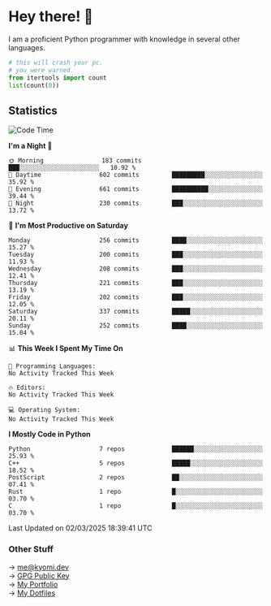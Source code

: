 # Hey there! 👋

I am a proficient Python programmer with knowledge in several other languages.

```py
# this will crash your pc.
# you were warned.
from itertools import count
list(count(0))
```

## Statistics
<!--START_SECTION:waka-->
![Code Time](http://img.shields.io/badge/Code%20Time-1%2C730%20hrs%2024%20mins-blue)

**I'm a Night 🦉** 

```text
🌞 Morning                183 commits         ███░░░░░░░░░░░░░░░░░░░░░░   10.92 % 
🌆 Daytime                602 commits         █████████░░░░░░░░░░░░░░░░   35.92 % 
🌃 Evening                661 commits         ██████████░░░░░░░░░░░░░░░   39.44 % 
🌙 Night                  230 commits         ███░░░░░░░░░░░░░░░░░░░░░░   13.72 % 
```
📅 **I'm Most Productive on Saturday** 

```text
Monday                   256 commits         ████░░░░░░░░░░░░░░░░░░░░░   15.27 % 
Tuesday                  200 commits         ███░░░░░░░░░░░░░░░░░░░░░░   11.93 % 
Wednesday                208 commits         ███░░░░░░░░░░░░░░░░░░░░░░   12.41 % 
Thursday                 221 commits         ███░░░░░░░░░░░░░░░░░░░░░░   13.19 % 
Friday                   202 commits         ███░░░░░░░░░░░░░░░░░░░░░░   12.05 % 
Saturday                 337 commits         █████░░░░░░░░░░░░░░░░░░░░   20.11 % 
Sunday                   252 commits         ████░░░░░░░░░░░░░░░░░░░░░   15.04 % 
```


📊 **This Week I Spent My Time On** 

```text
💬 Programming Languages: 
No Activity Tracked This Week

🔥 Editors: 
No Activity Tracked This Week

💻 Operating System: 
No Activity Tracked This Week
```

**I Mostly Code in Python** 

```text
Python                   7 repos             ██████░░░░░░░░░░░░░░░░░░░   25.93 % 
C++                      5 repos             █████░░░░░░░░░░░░░░░░░░░░   18.52 % 
PostScript               2 repos             ██░░░░░░░░░░░░░░░░░░░░░░░   07.41 % 
Rust                     1 repo              █░░░░░░░░░░░░░░░░░░░░░░░░   03.70 % 
C                        1 repo              █░░░░░░░░░░░░░░░░░░░░░░░░   03.70 % 
```




 Last Updated on 02/03/2025 18:39:41 UTC
<!--END_SECTION:waka-->

### Other Stuff

→ [me@kyomi.dev](mailto:me@kyomi.dev)\
→ [GPG Public Key](https://github.com/bitterteriyaki.gpg)\
→ [My Portfolio](https://kyomi.dev)\
→ [My Dotfiles](https://github.com/bitterteriyaki/dotfiles)
